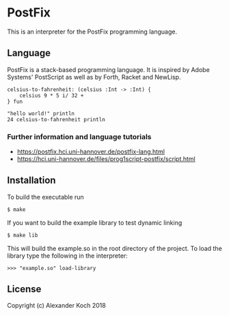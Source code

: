 # PostFix

This is an interpreter for the PostFix programming language.

## Language

PostFix is a stack-based programming language.
It is inspired by Adobe Systems' PostScript as well as by Forth, Racket and NewLisp.

```
celsius-to-fahrenheit: (celsius :Int -> :Int) {
    celsius 9 * 5 i/ 32 +
} fun

"hello world!" println
24 celsius-to-fahrenheit println
```

### Further information and language tutorials

 * https://postfix.hci.uni-hannover.de/postfix-lang.html
 * https://hci.uni-hannover.de/files/prog1script-postfix/script.html

## Installation

To build the executable run

```sh
$ make
```

If you want to build the example library to test dynamic linking

```sh
$ make lib
```

This will build the example.so in the root directory of the project.
To load the library type the following in the interpreter:

```
>>> "example.so" load-library
```

## License

Copyright (c) Alexander Koch 2018
